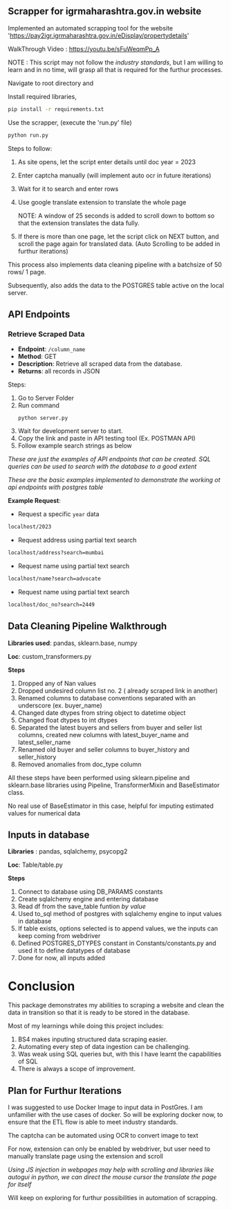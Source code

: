 ## Scrapper for igrmaharashtra.gov.in website

Implemented an automated scrapping tool for the website 'https://pay2igr.igrmaharashtra.gov.in/eDisplay/propertydetails'

WalkThrough Video : https://youtu.be/sFuWeqmPp_A

NOTE : This script may not follow the _industry standards_, but I am willing to learn and in no time, will grasp all that is required for the furthur processes.

Navigate to root directory and

Install required libraries,
```bash
pip install -r requirements.txt
```

Use the scrapper, (execute the 'run.py' file)
``` bash 
python run.py
```

Steps to follow: 
1. As site opens, let the script enter details until doc year = 2023
2. Enter captcha manually (will implement auto ocr in future iterations)
3. Wait for it to search and enter rows
4. Use google translate extension to translate the whole page

   NOTE: A window of 25 seconds is added to scroll down to bottom so that the extension translates the data fully.
5. If there is more than one page, let the script click on NEXT button, and scroll the page again for translated data.
(Auto Scrolling to be added in furthur iterations)

This process also implements data cleaning pipeline with a batchsize of 50 rows/ 1 page.

Subsequently, also adds the data to the POSTGRES table active on the local server.

## API Endpoints 

### Retrieve Scraped Data

- **Endpoint**: `/column_name`
- **Method**: GET
- **Description**: Retrieve all scraped data from the database. 
- **Returns**: all records in JSON 

Steps: 
1. Go to Server Folder
2. Run command 
   ```
   python server.py
   ```
3. Wait for development server to start.
4. Copy the link and paste in API testing tool (Ex. POSTMAN API)
5. Follow example search strings as below

_These are just the examples of API endpoints that can be created. SQL queries can be used to search with the database to a good extent_

_These are the basic examples implemented to demonstrate the working ot api endpoints with postgres table_


**Example Request**:
- Request a specific `year` data
```bash
localhost/2023
```
- Request address using partial text search
```bash
localhost/address?search=mumbai
```
- Request name using partial text search
```bash
localhost/name?search=advocate
```
- Request name using partial text search
```bash
localhost/doc_no?search=2449
```

## Data Cleaning Pipeline Walkthrough

**Libraries used**: pandas, sklearn.base, numpy

**Loc**: custom_transformers.py

**Steps**
1. Dropped any of Nan values
2. Dropped undesired column list no. 2 ( already scraped link in another)
3. Renamed columns to database conventions separated with an underscore (ex. buyer_name)
4. Changed date dtypes from string object to datetime object
5. Changed float dtypes to int dtypes
6. Separated the latest buyers and sellers from buyer and seller list columns, created new columns with latest_buyer_name and latest_seller_name
7. Renamed old buyer and seller columns to buyer_history and seller_history
8. Removed anomalies from doc_type column

All these steps have been performed using sklearn.pipeline and sklearn.base libraries using Pipeline, TransformerMixin and BaseEstimator class. 

No real use of BaseEstimator in this case, helpful for imputing estimated values for numerical data

## Inputs in database

**Libraries** : pandas, sqlalchemy, psycopg2

**Loc**: Table/table.py

**Steps**
1. Connect to database using DB_PARAMS constants
2. Create sqlalchemy engine and entering database
3. Read df from the save_table funtion *by value*
4. Used to_sql method of postgres with sqlalchemy engine to input values in database
5. If table exists, options selected is to append values, we the inputs can keep coming from webdriver
6. Defined POSTGRES_DTYPES constant in Constants/constants.py and used it to define datatypes of database
7. Done for now, all inputs added

# Conclusion

This package demonstrates my abilities to scraping a website and clean the data in transition so that it is ready to be stored in the database. 

Most of my learnings while doing this project includes: 
   1. BS4 makes inputing structured data scraping easier.
   2. Automating every step of data ingestion can be challenging.
   3. Was weak using SQL queries but, with this I have learnt the capabilities of SQL
   4. There is always a scope of improvement.

## Plan for Furthur Iterations

I was suggested to use Docker Image to input data in PostGres. I am unfamilier with the use cases of docker. So will be exploring docker now, to ensure that the ETL flow is able to meet industry standards.

The captcha can be automated using OCR to convert image to text

For now, extension can only be enabled by webdriver, but user need to manually translate page using the extension and scroll

_Using JS injection in webpages may help with scrolling and libraries like autogui in python, we can direct the mouse cursor the translate the page for itself_

Will keep on exploring for furthur possibilities in automation of scrapping.
